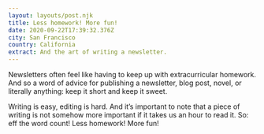 ```yaml
---
layout: layouts/post.njk
title: Less homework! More fun!
date: 2020-09-22T17:39:32.376Z
city: San Francisco
country: California
extract: And the art of writing a newsletter.
---
```


Newsletters often feel like having to keep up with extracurricular homework. And so a word of advice for publishing a newsletter, blog post, novel, or literally anything: keep it short and keep it sweet.

Writing is easy, editing is hard. And it’s important to note that a piece of writing is not somehow more important if it takes us an hour to read it. So: eff the word count! Less homework! More fun!

